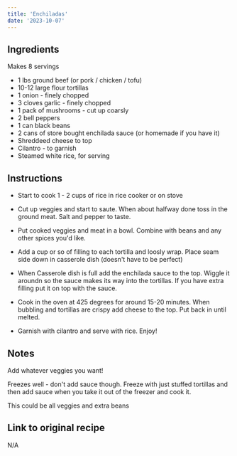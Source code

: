 ```yaml
---
title: 'Enchiladas'
date: '2023-10-07'
---
```


## Ingredients 

Makes 8 servings

- 1 lbs ground beef (or pork / chicken / tofu)
- 10-12 large flour tortillas
- 1 onion - finely chopped
- 3 cloves garlic - finely chopped
- 1 pack of mushrooms - cut up coarsly 
- 2 bell peppers
- 1 can black beans
- 2 cans of store bought enchilada sauce (or homemade if you have it)
- Shreddeed cheese to top
- Cilantro - to garnish
- Steamed white rice, for serving 

## Instructions

-  Start to cook 1 - 2 cups of rice in rice cooker or on stove

-  Cut up veggies and start to saute. When about halfway done toss in the ground meat. Salt and pepper to taste.
    
-  Put cooked veggies and meat in a bowl. Combine with beans and any other spices you'd like. 
    
-  Add a cup or so of filling to each tortilla and loosly wrap. Place seam side down in casserole dish (doesn't have to be perfect)
    
-  When Casserole dish is full add the enchilada sauce to the top. Wiggle it aroundn so the sauce makes its way into the tortillas. If you have extra filling put it on top with the sauce. 

-  Cook in the oven at 425 degrees for around 15-20 minutes. When bubbling and tortillas are crispy add cheese to the top. Put back in until melted. 

- Garnish with cilantro and serve with rice. Enjoy!



## Notes

Add whatever veggies you want! 

Freezes well - don't add sauce though. Freeze with just stuffed tortillas and then add sauce when you take it out of the freezer and cook it.

This could be all veggies and extra beans

## Link to original recipe
N/A
